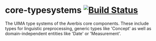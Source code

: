 # core-typesystems [![Build Status](https://travis-ci.com/averbis/core-typesystems.svg?branch=master)](https://travis-ci.com/averbis/core-typesystems)
The UIMA type systems of the Averbis core components. 
These include types for linguistic preprocessing, generic types like 'Concept' as well as 
domain-independent entities like 'Date' or 'Measurement'.

